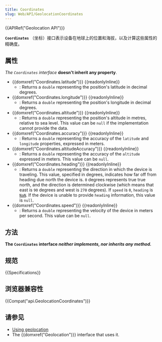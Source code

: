 ```yaml
---
title: Coordinates
slug: Web/API/GeolocationCoordinates
---
```

{{APIRef("Geolocation API")}}

**`Coordinates`** （坐标）接口表示设备在地球上的位置和海拔，以及计算这些属性的精确度。

## 属性

_The `Coordinates` interface_ **doesn't inherit any property**.

- {{domxref("Coordinates.latitude")}} {{readonlyInline}}
  - : Returns a `double` representing the position's latitude in decimal degrees.
- {{domxref("Coordinates.longitude")}} {{readonlyInline}}
  - : Returns a `double` representing the position's longitude in decimal degrees.
- {{domxref("Coordinates.altitude")}} {{readonlyInline}}
  - : Returns a `double` representing the position's altitude in metres, relative to sea level. This value can be `null` if the implementation cannot provide the data.
- {{domxref("Coordinates.accuracy")}} {{readonlyInline}}
  - : Returns a `double` representing the accuracy of the `latitude` and `longitude` properties, expressed in meters.
- {{domxref("Coordinates.altitudeAccuracy")}} {{readonlyInline}}
  - : Returns a `double` representing the accuracy of the `altitude` expressed in meters. This value can be `null`.
- {{domxref("Coordinates.heading")}} {{readonlyInline}}
  - : Returns a `double` representing the direction in which the device is traveling. This value, specified in degrees, indicates how far off from heading due north the device is. `0` degrees represents true true north, and the direction is determined clockwise (which means that east is `90` degrees and west is `270` degrees). If `speed` is `0`, `heading` is [`NaN`](/zh-CN/docs/JavaScript/Reference/Global_Objects/NaN). If the device is unable to provide `heading` information, this value is `null`.
- {{domxref("Coordinates.speed")}} {{readonlyInline}}
  - : Returns a `double` representing the velocity of the device in meters per second. This value can be `null`.

## 方法

**The `Coordinates` interface _neither implements, nor inherits any method._**

## 规范

{{Specifications}}

## 浏览器兼容性

{{Compat("api.GeolocationCoordinates")}}

## 请参见

- [Using geolocation](/zh-CN/docs/WebAPI/Using_geolocation)
- The {{domxref("Geolocation")}} interface that uses it.
